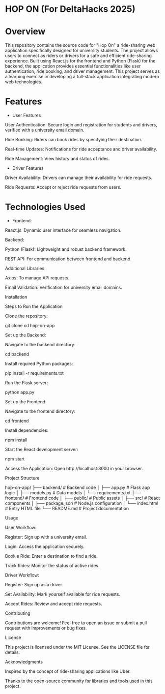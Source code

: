 # HOP ON (For DeltaHacks 2025)
# Overview 
This repository contains the source code for "Hop On" a ride-sharing web application specifically designed for university students. The project allows users to connect as riders or drivers for a safe and efficient ride-sharing experience. Built using React.js for the frontend and Python (Flask) for the backend, the application provides essential functionalities like user authentication, ride booking, and driver management. This project serves as a learning exercise in developing a full-stack application integrating modern web technologies.

# Features

* User Features

User Authentication: Secure login and registration for students and drivers, verified with a university email domain.

Ride Booking: Riders can book rides by specifying their destination.

Real-time Updates: Notifications for ride acceptance and driver availability.

Ride Management: View history and status of rides.

* Driver Features

Driver Availability: Drivers can manage their availability for ride requests.

Ride Requests: Accept or reject ride requests from users.

# Technologies Used

* Frontend:

React.js: Dynamic user interface for seamless navigation.

Backend:

Python (Flask): Lightweight and robust backend framework.

REST API: For communication between frontend and backend.

Additional Libraries:

Axios: To manage API requests.

Email Validation: Verification for university email domains.

Installation

Steps to Run the Application

Clone the repository:

git clone <repository-url>
cd hop-on-app

Set up the Backend:

Navigate to the backend directory:

cd backend

Install required Python packages:

pip install -r requirements.txt

Run the Flask server:

python app.py

Set up the Frontend:

Navigate to the frontend directory:

cd frontend

Install dependencies:

npm install

Start the React development server:

npm start

Access the Application:
Open http://localhost:3000 in your browser.

Project Structure

hop-on-app/
├── backend/            # Backend code
│   ├── app.py          # Flask app logic
│   ├── models.py       # Data models
│   └── requirements.txt
├── frontend/           # Frontend code
│   ├── public/         # Public assets
│   ├── src/            # React components
│   ├── package.json    # Node.js configuration
│   └── index.html      # Entry HTML file
└── README.md           # Project documentation

Usage

User Workflow:

Register: Sign up with a university email.

Login: Access the application securely.

Book a Ride: Enter a destination to find a ride.

Track Rides: Monitor the status of active rides.

Driver Workflow:

Register: Sign up as a driver.

Set Availability: Mark yourself available for ride requests.

Accept Rides: Review and accept ride requests.

Contributing

Contributions are welcome! Feel free to open an issue or submit a pull request with improvements or bug fixes.

License

This project is licensed under the MIT License. See the LICENSE file for details.

Acknowledgments

Inspired by the concept of ride-sharing applications like Uber.

Thanks to the open-source community for libraries and tools used in this project.

